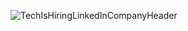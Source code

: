 ![TechIsHiringLinkedInCompanyHeader](https://user-images.githubusercontent.com/115421011/194771215-c0b6b4c1-01e7-4636-aded-a02280413469.png)

<!--
**TechIsHiring/TechIsHiring** is a ✨ _special_ ✨ repository because its `README.md` (this file) appears on your GitHub profile.

Here are some ideas to get you started:

- 🔭 I’m currently working on ...
- 🌱 I’m currently learning ...
- 👯 I’m looking to collaborate on ...
- 🤔 I’m looking for help with ...
- 💬 Ask me about ...
- 📫 How to reach me: ...
- 😄 Pronouns: ...
- ⚡ Fun fact: ...
-->
